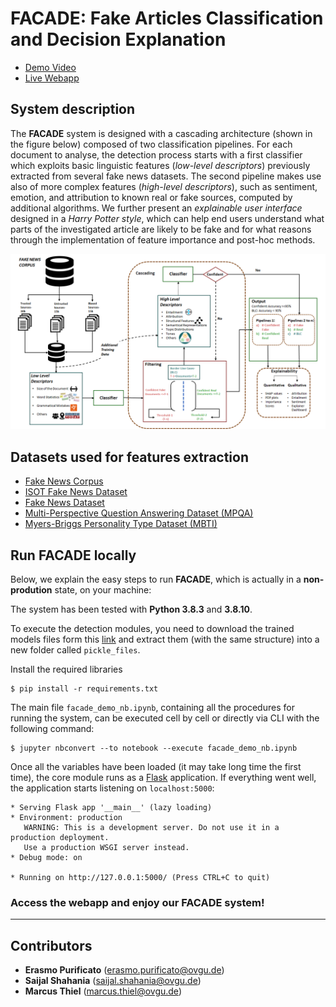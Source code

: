 # FACADE: Fake Articles Classification and Decision Explanation

* [Demo Video](https://drive.google.com/file/d/1kMobWPQkyZfEHMAYBx_GN-HpTO7nlBB4/view?usp=sharing)
* [Live Webapp]() 

## System description

The **FACADE** system is designed with a cascading architecture (shown in the figure below) composed of two classification pipelines.
For each document to analyse, the detection process starts with a first classifier which exploits basic linguistic features (*low-level descriptors*) previously extracted from several fake news datasets.
The second pipeline makes use also of more complex features (*high-level descriptors*), such as sentiment, emotion, and attribution to known real or fake sources, computed by additional algorithms.
We further present an *explainable user interface* designed in a *Harry Potter style*, which can help end users understand what parts of the investigated article are likely to be fake and for what reasons through the implementation of feature importance and post-hoc methods.

![Logic architecture of Facade](figs/logic_architecture.png)

## Datasets used for features extraction

* [Fake News Corpus](https://github.com/several27/FakeNewsCorpus)
* [ISOT Fake News Dataset](https://www.uvic.ca/ecs/ece/isot/datasets/fake-news/index.php)
* [Fake News Dataset](https://www.kaggle.com/datasets/jruvika/fake-news-detection)
* [Multi-Perspective Question Answering Dataset (MPQA)](https://mpqa.cs.pitt.edu/corpora/mpqa_corpus/)
* [Myers-Briggs Personality Type Dataset (MBTI)](https://www.kaggle.com/datasets/datasnaek/mbti-type)

## Run FACADE locally

Below, we explain the easy steps to run **FACADE**, which is actually in a **non-prodution** state, on your machine:

The system has been tested with **Python 3.8.3** and **3.8.10**.

To execute the detection modules, you need to download the trained models files form this [link](https://drive.google.com/drive/folders/1LJwY2o18VMeP0sMJrJdXsi3UqUHpra4f?usp=sharing) and extract them (with the same structure) into a new folder called `pickle_files`.

Install the required libraries
```
$ pip install -r requirements.txt
```

The main file `facade_demo_nb.ipynb`, containing all the procedures for running the system, can be executed cell by cell or directly via CLI with the following command:
```
$ jupyter nbconvert --to notebook --execute facade_demo_nb.ipynb
```

Once all the variables have been loaded (it may take long time the first time), the core module runs as a [Flask](https://flask.palletsprojects.com/en/2.2.x/) application.
If everything went well, the application starts listening on `localhost:5000`:
```
* Serving Flask app '__main__' (lazy loading)
* Environment: production
   WARNING: This is a development server. Do not use it in a production deployment.
   Use a production WSGI server instead.
* Debug mode: on

* Running on http://127.0.0.1:5000/ (Press CTRL+C to quit)
```

### Access the webapp and enjoy our **FACADE** system!

---

## Contributors

* **Erasmo Purificato** (erasmo.purificato@ovgu.de)
* **Saijal Shahania** (saijal.shahania@ovgu.de)
* **Marcus Thiel** (marcus.thiel@ovgu.de)